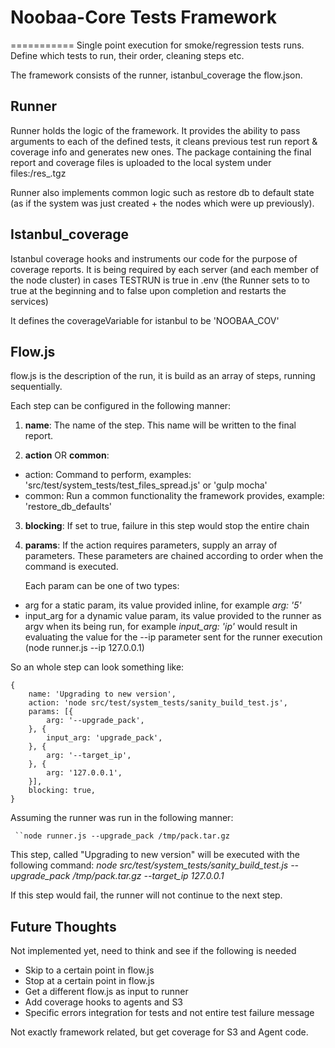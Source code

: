 # Noobaa-Core Tests Framework
=========== Single point execution for smoke/regression tests runs. Define which tests to run, their order, cleaning steps etc.

The framework consists of the runner, istanbul_coverage the flow.json.

## Runner
Runner holds the logic of the framework. It provides the ability to pass arguments to each of the defined tests, it cleans previous test run report & coverage info and generates new ones. The package containing the final report and coverage files is uploaded to the local system under files:/res_<VERSION>.tgz

Runner also implements common logic such as restore db to default state (as if the system was just created + the nodes which were up previously).

## Istanbul_coverage
Istanbul coverage hooks and instruments our code for the purpose of coverage reports. It is being required by each server (and each member of the node cluster) in cases TESTRUN is true in .env (the Runner sets to to true at the beginning and to false upon completion and restarts the services)

It defines the coverageVariable for istanbul to be 'NOOBAA_COV'

## Flow.js
flow.js is the description of the run, it is build as an array of steps, running sequentially.

Each step can be configured in the following manner:

1) **name**: The name of the step. This name will be written to the final report.

2) **action** OR **common**:
- action: Command to perform, examples: 'src/test/system_tests/test_files_spread.js' or 'gulp mocha'
- common: Run a common functionality the framework provides, example: 'restore_db_defaults'

3) **blocking**: If set to true, failure in this step would stop the entire chain

4) **params**: If the action requires parameters, supply an array of parameters. These parameters are chained according to order when the command is executed.

   Each param can be one of two types:
- arg for a static param, its value provided inline, for example _arg: '5'_
- input_arg for a dynamic value param, its value provided to the runner as argv when its being run, for example _input_arg: 'ip'_ would result in evaluating the value for the --ip parameter sent for the runner execution (node runner.js --ip 127.0.0.1)

So an whole step can look something like:

```
{
    name: 'Upgrading to new version',
    action: 'node src/test/system_tests/sanity_build_test.js',
    params: [{
        arg: '--upgrade_pack',
    }, {
        input_arg: 'upgrade_pack',
    }, {
        arg: '--target_ip',
    }, {
        arg: '127.0.0.1',
    }],
    blocking: true,
}
```

Assuming the runner was run in the following manner:

` ``node runner.js --upgrade_pack /tmp/pack.tar.gz`

This step, called "Upgrading to new version" will be executed with the following command: _node src/test/system_tests/sanity_build_test.js --upgrade_pack /tmp/pack.tar.gz --target_ip 127.0.0.1_

If this step would fail, the runner will not continue to the next step.

## Future Thoughts
Not implemented yet, need to think and see if the following is needed
- Skip to a certain point in flow.js
- Stop at a certain point in flow.js
- Get a different flow.js as input to runner
- Add coverage hooks to agents and S3
- Specific errors integration for tests and not entire test failure message

Not exactly framework related, but get coverage for S3 and Agent code.
